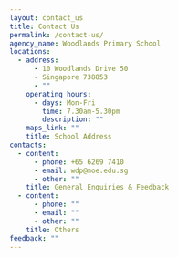 ```yaml
---
layout: contact_us
title: Contact Us
permalink: /contact-us/
agency_name: Woodlands Primary School
locations:
  - address:
      - 10 Woodlands Drive 50
      - Singapore 738853
      - ""
    operating_hours:
      - days: Mon-Fri
        time: 7.30am-5.30pm
        description: ""
    maps_link: ""
    title: School Address
contacts:
  - content:
      - phone: +65 6269 7410
      - email: wdp@moe.edu.sg
      - other: ""
    title: General Enquiries & Feedback
  - content:
      - phone: ""
      - email: ""
      - other: ""
    title: Others
feedback: ""
---
```

